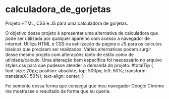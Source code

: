 # calculadora_de_gorjetas
Projeto HTML, CSS e JS para uma calculadora de gorjetas.

O objetivo desse projeto é apresentar uma alternativa de calculadora que pode ser utilizada por qualquer aparelho com acesso a navegador de internet. Utiliza HTML e CSS na estilização da página e JS para os calculos básicos que precisam ser realizados. Várias alternativas podem surgir desse mesmo projeto com alterações tanto de estilo como de utilidade/calculo.
Uma alteração bem específica foi neecessário no arquivo styles.css para que pudesse atender a demanda do projeto.
#totalTip {
    font-size: 20px;
    position: absolute;
    top: 500px;
    left: 50%;
    transform: translateX(-50%);
    text-align: center;
  }

Foi somente dessa forma que consegui que meu navegador Google Chrome me mostrasse o resultado da forma que eu queria.
